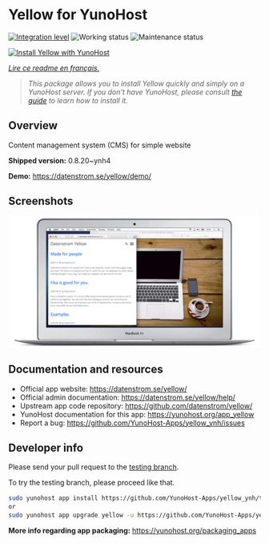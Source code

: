 <!--
N.B.: This README was automatically generated by https://github.com/YunoHost/apps/tree/master/tools/README-generator
It shall NOT be edited by hand.
-->

# Yellow for YunoHost

[![Integration level](https://dash.yunohost.org/integration/yellow.svg)](https://dash.yunohost.org/appci/app/yellow) ![Working status](https://ci-apps.yunohost.org/ci/badges/yellow.status.svg) ![Maintenance status](https://ci-apps.yunohost.org/ci/badges/yellow.maintain.svg)

[![Install Yellow with YunoHost](https://install-app.yunohost.org/install-with-yunohost.svg)](https://install-app.yunohost.org/?app=yellow)

*[Lire ce readme en français.](./README_fr.md)*

> *This package allows you to install Yellow quickly and simply on a YunoHost server.
If you don't have YunoHost, please consult [the guide](https://yunohost.org/#/install) to learn how to install it.*

## Overview

Content management system (CMS) for simple website

**Shipped version:** 0.8.20~ynh4

**Demo:** https://datenstrom.se/yellow/demo/

## Screenshots

![Screenshot of Yellow](./doc/screenshots/datenstrom-yellow-en.png)

## Documentation and resources

* Official app website: <https://datenstrom.se/yellow/>
* Official admin documentation: <https://datenstrom.se/yellow/help/>
* Upstream app code repository: <https://github.com/datenstrom/yellow/>
* YunoHost documentation for this app: <https://yunohost.org/app_yellow>
* Report a bug: <https://github.com/YunoHost-Apps/yellow_ynh/issues>

## Developer info

Please send your pull request to the [testing branch](https://github.com/YunoHost-Apps/yellow_ynh/tree/testing).

To try the testing branch, please proceed like that.

``` bash
sudo yunohost app install https://github.com/YunoHost-Apps/yellow_ynh/tree/testing --debug
or
sudo yunohost app upgrade yellow -u https://github.com/YunoHost-Apps/yellow_ynh/tree/testing --debug
```

**More info regarding app packaging:** <https://yunohost.org/packaging_apps>
